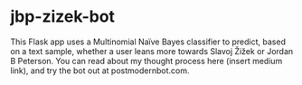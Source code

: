 # jbp-zizek-bot

This Flask app uses a Multinomial Naïve Bayes classifier to predict, based on a text sample, whether a user leans more towards Slavoj Žižek or Jordan B Peterson. You can read about my thought process here (insert medium link), and try the bot out at postmodernbot.com.

